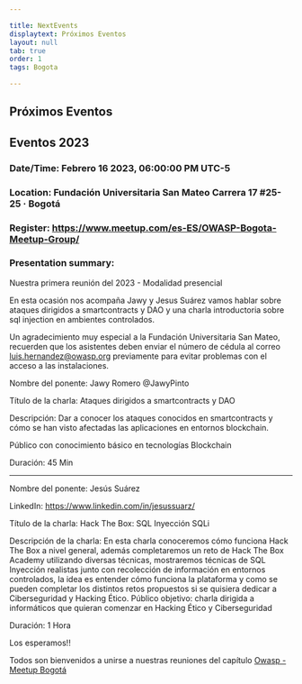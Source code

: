 ```yaml
---

title: NextEvents
displaytext: Próximos Eventos
layout: null
tab: true
order: 1
tags: Bogota

---
```


## Próximos Eventos

## Eventos 2023

### Date/Time: Febrero 16 2023, 06:00:00 PM UTC-5
### Location: Fundación Universitaria San Mateo Carrera 17 #25-25 · Bogotá
### Register: https://www.meetup.com/es-ES/OWASP-Bogota-Meetup-Group/
### Presentation summary:

Nuestra primera reunión del 2023 - Modalidad presencial

En esta ocasión nos acompaña Jawy y Jesus Suárez vamos hablar sobre ataques dirigidos a smartcontracts y DAO y una charla introductoria sobre sql injection en ambientes controlados.

Un agradecimiento muy especial a la Fundación Universitaria San Mateo, recuerden que los asistentes deben enviar el número de cédula al correo luis.hernandez@owasp.org previamente para evitar problemas con el acceso a las instalaciones.

Nombre del ponente: Jawy Romero  @JawyPinto

Título de la charla: Ataques dirigidos a smartcontracts y DAO

Descripción:
Dar a conocer los ataques conocidos en smartcontracts y cómo se han visto afectadas las aplicaciones en entornos blockchain.

Público con conocimiento básico en tecnologías Blockchain

Duración: 45 Min

------------------------

Nombre del ponente: Jesús Suárez

LinkedIn: https://www.linkedin.com/in/jesussuarz/

Título de la charla: Hack The Box: SQL Inyección SQLi

Descripción de la charla: En esta charla conoceremos cómo funciona Hack The Box a nivel general, además completaremos un reto de Hack The Box Academy utilizando diversas técnicas, mostraremos técnicas de SQL Inyección realistas junto con recolección de información en entornos controlados, la idea es entender cómo funciona la plataforma y como se pueden completar los distintos retos propuestos si se quisiera dedicar a Ciberseguridad y Hacking Ético.
Público objetivo: charla dirigida a informáticos que quieran comenzar en Hacking Ético y Ciberseguridad

Duración: 1 Hora

Los esperamos!!


Todos son bienvenidos a unirse a nuestras reuniones del capítulo
[Owasp - Meetup Bogotá](https://www.meetup.com/es-ES/OWASP-Bogota-Meetup-Group/)
